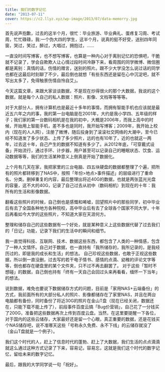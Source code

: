 ```yaml
---
title: 我们的数字记忆
date: "2013-07-11"
cover: https://c2.llyz.xyz/wp-image/2013/07/data-memorry.jpg
---
```


首先说声抱歉，过去的这半个月，很忙：毕业旅游、毕业典礼、蛋疼复习周、考试周，忙忙碌碌，我:一个伪大四的学生，这半个月，说真的挺不好受，送别四年同窗，哭过，笑过，醉过，大唱过，拥抱过，……

一直没时间写博客，也不想写博客，也算是一种内心对于离别记忆的恐惧吧，干脆就不记录了，学会自欺欺人让心情过段时间冷静下来，看周围的同学微博、微信圈都是离别：真情的话，伤情的赠言，送别的照片。跟不少大学没怎么说过话的同学也都在这最后时刻聊了不少，最后倒也就想「有些东西还是留在心中沉淀吧，就不写出太多了，免得触景伤情自怜自艾」。

今天这篇文章，来跟大家谈谈数据，不是现在炒得很火的那个大数据，我说的这个数据，就是每个人自己的私人数据：照片、影像、文档等等等等。

对于大部分人，拥有计算机也是最近十多年的事情，而拥有智能手机也应该就是最近五六年之内的事，我的第一台电脑是在2001年，大约是我小学四、五年级的样子；我们家的第一台数码相机是在我的初中，大概是2006年，而我上高中的时候，开始用上智能手机，差不多也是同时，我开始写博客；2009年，我开始上校内（现在的人人网），注册了微博，随后投身到了滚滚社交网络的大潮中，至今已经不知道发了多少状态、上传了多少照片，远的也有10年了，近的也就这一两年，过去这十年，自己产生的数据不知道有多少了。从2012年底，「可穿戴式设备」开始流行，通过手环、计步器，用户甚至可以记录自己的睡眠状态、饮食、运动数据等等，我们的生活某种意义上倒真是开始了数据化。

上个月有几天在家，我把家里的三台电脑、四五块硬盘的数据都整理了个遍，把所有的照片都转移到了NAS中，按照「年份>地点>事件描述」的层级进行了重命名、分类。删掉重复的内容，最后整理出将近40G的数据，也就是两张蓝光光盘的容量，这不大的40G，记录了自己过去从初中（数码相机）到现在的十年：我所有的生活和影像数据。

翻看这些照片的时候，自己倒也是感慨和唏嘘，回望照片中的那些同学，初中毕业后有去了全国各种地方各种院校，高中毕业后有去了全球各个国家不同大学，十年后再看如今大学的这些照片，不知道大家在天涯何方。

整理和储存自己的这些数据有一个好处，就是某种意义上这些数据代替了过去我们的「日记」功能，记录下我们的生活中的瞬间和细节。

我一直觉得科技、互联网、技术、数据这些东西，都包含了人类的一种情感，包含了一种人文情怀。自己对于数据，也一直持有「我所储存的，我所记录的，是我经历过的，即是我的成长和生活」的想法。 自己珍视这些数据，也敢于正视这些数据，所以倒一直没删，过去写的若干电子情书、感情的点滴、幼稚的评论文字等等，倒也都存在硬盘里的某个文件夹，只不过不再去翻罢了。 对于这些「暂时不想碰」的数据，自己倒也持有「终有一天自己会回过头来再看看，缅怀一下当年」的想法。

说到数据，难免也要说下数据储存方式的问题，目前是「家用NAS+云端备份」的方式，我前面所有的大部分私人的照片、影像都储存在了家里NAS，并且在两台电脑都有备份，同时备份了将近30G的照片在金山T盘（现在已经关闭，数据还在，只能下载不能上传了），前段事件百度云搞「Bug价营销」，自己花了一分钱买了200G，准备把这些数据再次上传到百度云盘。当然，在这里要提醒一下各位，对于国内的这些云储存，大家最好还是留一个心眼，真正重要的数据，还是花钱买个NAS储存吧，说不准哪天这些「号称永久免费、永不下线」的云储存就没了（金山T盘就是一个例子）。

我们这个时代的人，赶上了信息时代的蓬勃、赶上了大数据，我们生活的点点滴滴就这么通过这种方式记录了下来，容易记，容易忘，这就是我们这个时代的数字记忆，留给未来的数字记忆。

最后，跟我的大学同学说一句「祝好」。
